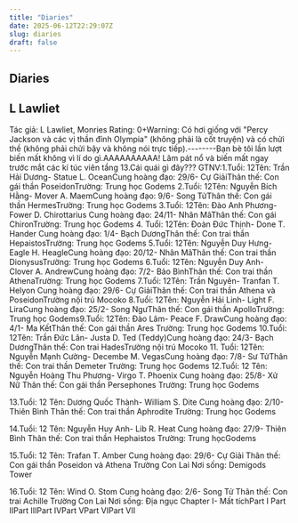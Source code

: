 ```yaml
---
title: "Diaries"
date: 2025-06-12T22:29:07Z
slug: diaries
draft: false
---
```


## Diaries

## L Lawliet

Tác giả: L Lawliet, Monries Rating: 0+Warning: Có hơi giống với "Percy Jackson và các vị thần đỉnh Olympia" (không phải là cốt truyện) và có chửi thề (không phải chửi bậy và không nói trực tiếp).--------Bạn bè tôi lần lượt biến mất không vì lí do gì.AAAAAAAAAA! Lâm pát nổ và biến mất ngay trước mắt các kí túc viên tầng 13.Cái quái gì đây??? GTNV:1.Tuổi: 12Tên: Trần Hải Dương- Statue L. OceanCung hoàng đạo: 29/6- Cự GiảiThân thế: Con gái thần PoseidonTrường: Trung học Godems 2.Tuổi: 12Tên: Nguyễn Bích Hằng- Mover A. MaemCung hoàng đạo: 9/6- Song TửThân thế: Con gái thần HermesTrường: Trung học Godems 3.Tuổi: 12Tên: Đào Anh Phương- Fower D. Chirottarius
Cung hoàng đạo: 24/11- Nhân MãThân thế: Con gái ChironTrường: Trung học Godems 4. Tuổi: 12Tên: Đoàn Đức Thịnh- Done T. Hander
Cung hoàng đạo: 1/4- Bạch DươngThân thế: Con trai thần HepaistosTrường: Trung học Godems 
 5.Tuổi: 12Tên: Nguyễn Duy Hưng- Eagle H. HeagleCung hoàng đạo: 20/12- Nhân MãThân thế: Con trai thần DionysusTrường: Trung học Godems 6.Tuổi: 12Tên: Nguyễn Duy Anh- Clover A. AndrewCung hoàng đạo: 7/2- Bảo BìnhThân thế: Con trai thần AthenaTrường: Trung học Godems 7.Tuổi: 12Tên: Trần Nguyên- Tranfan T. Helyon
Cung hoàng đạo: 29/6- Cự GiảiThân thế: Con trai thần Athena và PoseidonTrường nội trú Mocoko 8.Tuổi: 12Tên: Nguyễn Hải Linh- Light F. LiraCung hoàng đạo: 25/2- Song NgưThân thế: Con gái thần ApolloTrường: Trung học Godems9.Tuổi: 12Tên: Đào Lâm- Peace F. DrawCung hoàng đạo: 4/1- Ma KếtThân thế: Con gái thần Ares Trường: Trung học Godems 10.Tuổi: 12Tên: Trần Đức Lân- Justa D. Ted (Teddy)Cung hoàng đạo: 24/3- Bạch DươngThân thế: Con trai HadesTrường nội trú Mocoko 11. Tuổi: 12Tên: Nguyễn Mạnh Cường- Decembe M. VegasCung hoàng đạo: 7/8- Sư TửThân thế: Con trai thần Demeter Trường: Trung học Godems 12.Tuổi: 12
Tên: Nguyễn Hoàng Thu Phương- Virgo T. Phoenix
Cung hoàng đạo: 25/8- Xử Nữ
Thân thế: Con gái thần Persephones 
Trường: Trung học Godems 
 
13.Tuổi: 12
Tên: Dương Quốc Thành- William S. Dite
Cung hoàng đạo: 2/10- Thiên Bình
Thân thế: Con trai thần Aphrodite
Trường: Trung học Godems 
 
14.Tuổi: 12
Tên: Nguyễn Huy Anh- Lib R. Heat
Cung hoàng đạo: 27/9- Thiên Bình
Thân thế: Con trai thần Hephaistos
Trường: Trung họcGodems
 
15.Tuổi: 12
Tên: Trafan T. Amber
Cung hoàng đạo: 29/6- Cự Giải
Thân thế: Con gái thần Poseidon và Athena
Trường Con Lai
Nơi sống: Demigods Tower

16.Tuổi: 12
Tên: Wind O. Stom
Cung hoàng đạo: 2/6- Song Tử
Thân thế: Con trai Achille
Trường Con Lai 
Nơi sống: Địa ngục 
 Chapter I- Mất tíchPart I Part IIPart IIIPart IVPart VPart VIPart VII